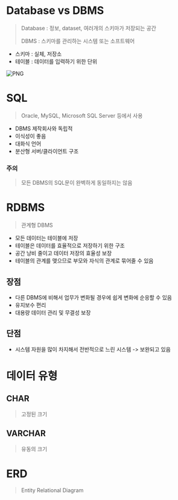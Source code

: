 # Database vs DBMS

> Database : 정보, dataset, 여러개의 스키마가 저장되는 공간
>
> DBMS : 스키마를 관리하는 시스템 또는 소프트웨어

- 스키마 : 실체, 저장소
- 테이블 : 데이터를 입력하기 위한 단위

![PNG](D:\mulcam\image\.PNG)



# SQL

> Oracle, MySQL, Microsoft SQL Server 등에서 사용

- DBMS 제작회사와 독립적
- 이식성이 좋음
- 대화식 언어
- 분산형 서버/클라이언트 구조

### 주의

> 모든 DBMS의 SQL문이 완벽하게 동일하지는 않음



# RDBMS

> 관계형 DBMS

- 모든 데이터는 테이블에 저장
- 테이블은 데이터를 효율적으로 저장하기 위한 구조 
- 공간 낭비 줄이고 데이터 저장의 효율성 보장
- 테이블의 관계를 맺으므로 부모와 자식의 관계로 묶어줄 수 있음

## 장점

- 다른 DBMS에 비해서 업무가 변화될 경우에 쉽게 변화에 순응할 수 있음
- 유지보수 편리
- 대용량 데이터 관리 및 무결성 보장

## 단점

- 시스템 자원을 많이 차지해서 전반적으로 느린 시스템 -> 보완되고 있음



# 데이터 유형

## CHAR

> 고정된 크기



## VARCHAR

> 유동의 크기





# ERD

> Entity Relational Diagram

